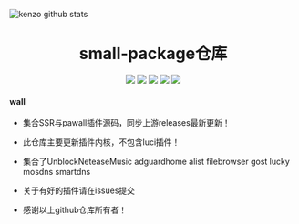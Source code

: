 ![kenzo github stats](https://github-readme-stats.vercel.app/api?username=kenzok8&show_icons=true&theme=merko)
<div align="center">
<h1 align="center">small-package仓库</h1>
<img src="https://img.shields.io/github/issues/kenzok8/wall?color=green">
<img src="https://img.shields.io/github/stars/kenzok8/wall?color=yellow">
<img src="https://img.shields.io/github/forks/kenzok8/wall?color=orange">
<img src="https://img.shields.io/github/license/kenzok8/wall?color=ff69b4">
<img src="https://img.shields.io/github/languages/code-size/kenzok8/wall?color=blueviolet">
</div>


#### wall

*  集合SSR与pawall插件源码，同步上游releases最新更新！

*  此仓库主要更新插件内核，不包含luci插件！

*  集合了UnblockNeteaseMusic adguardhome alist filebrowser gost lucky mosdns smartdns

*  关于有好的插件请在issues提交

*  感谢以上github仓库所有者！

